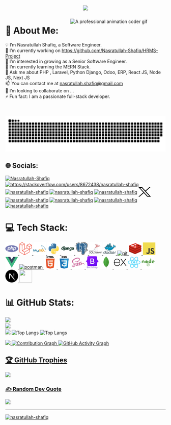 <h1 align="center">
  <a href="https://git.io/typing-svg">
    <img src="https://readme-typing-svg.herokuapp.com/?lines=Hello,+There!+👋;I'm+Nasratullah+Shafiq...;Full-Stack+developer;Nice+to+meet+you!&center=true&size=30&color=fe428e">
  </a>
</h1>

<div>
  <img src="https://github.com/user-attachments/assets/754f7f48-57b4-4b8f-9054-b21ef7803698" width="300px" align="right" alt="A professional animation coder gif"/>
</div>

# 💫 About Me:
💡 I’m Nasratullah Shafiq, a Software Engineer.<br>
🔭 I’m currently working on https://github.com/Nasratullah-Shafiq/HRMS-Project<br>
👀 I’m interested in growing as a Senior Software Engineer.<br>
🌱 I’m currently learning the MERN Stack.<br>
💬 Ask me about PHP , Laravel, Python Django, Odoo, ERP, React JS, Node JS, Next JS<br>
📫 You can contact me at nasratullah.shafiq@gmail.com<br>
💞️ I’m looking to collaborate on ...<br>
⚡ Fun fact: I am a passionate full-stack developer.<br>
<br/>
<br/>
<div align="center">
  <picture>
    <source media="(prefers-color-scheme: dark)" srcset="https://raw.githubusercontent.com/platane/platane/output/github-contribution-grid-snake-dark.svg">
    <source media="(prefers-color-scheme: light)" srcset="https://raw.githubusercontent.com/platane/platane/output/github-contribution-grid-snake.svg">
    <img alt="github contribution grid snake animation" src="https://raw.githubusercontent.com/platane/platane/output/github-contribution-grid-snake.svg">
  </picture>
</div>

## 🌐 Socials:

<p align="left">
<a href="https://www.linkedin.com/in/nasratullah-shafiq-3aaba1141/" target="blank">
  <img align="center" src="https://raw.githubusercontent.com/rahuldkjain/github-profile-readme-generator/master/src/images/icons/Social/linked-in-alt.svg" alt="Nasratullah-Shafiq" height="30" width="40" /></a>
<a href="https://stackoverflow.com/users/8672438/nasratullah-shafiq" target="blank">
  <img align="center" src="https://raw.githubusercontent.com/rahuldkjain/github-profile-readme-generator/master/src/images/icons/Social/stack-overflow.svg" alt="https://stackoverflow.com/users/8672438/nasratullah-shafiq" height="30" width="40" /></a>
<a href="https://dev.to/nasratullahshafiq" target="blank">
  <img align="center" src="https://raw.githubusercontent.com/rahuldkjain/github-profile-readme-generator/master/src/images/icons/Social/devto.svg" alt="nasratullah-shafiq" height="30" width="40" /></a> 

<a href="https://gitlab.com/Nasratullah_Shafiq" target="blank">
  <img align="center" src="https://img.icons8.com/color/2x/gitlab.png" alt="nasratullah-shafiq" height="30" width="40"/></a>

<a href="https://nasratullah.shafiq@gmail.com" target="blank">
  <img align="center" src="https://www.freepnglogos.com/uploads/logo-gmail-png/logo-gmail-png-gmail-icon-download-png-and-vector-1.png" alt="nasratullah-shafiq" height="30" width="40" /></a>

<a href="https://x.com/NasratShafiq" target="blank">
  <img align="center" src="https://github.com/devicons/devicon/blob/master/icons/twitter/twitter-original.svg" alt="nasratullah-shafiq" height="30" width="40" /></a>
  
  <a href="https://www.instagram.com/nasratullah_sh" target="blank">
  <img align="center" src="https://raw.githubusercontent.com/rahuldkjain/github-profile-readme-generator/master/src/images/icons/Social/instagram.svg" alt="nasratullah-shafiq" height="30" width="40" /></a>
  
<a href="https://www.facebook.com/nasratullah.shafiq.7" target="blank">
<img align="center" src="https://raw.githubusercontent.com/rahuldkjain/github-profile-readme-generator/master/src/images/icons/Social/facebook.svg" width="35" height="35" alt="nasratullah-shafiq" /></a>

<a href="https://t.me/NasratullahShafiq" target="blank">
<img align="center" src="https://img.icons8.com/fluency/48/null/telegram-app.png" alt="nasratullah-shafiq" /></a>
 
<a href="https://api.whatsapp.com/send/?phone=0771275892&text&type=phone_number&app_absent=0" target="blank">
  <img align="center" src="https://raw.githubusercontent.com/rahuldkjain/github-profile-readme-generator/master/src/images/icons/Social/whatsapp.svg" width="40" height="40"  alt="nasratullah-shafiq" /></a>
</p>


# 💻 Tech Stack:
<p align="left"> 
<a href="https://www.php.net" target="_blank" rel="noreferrer"> 
<img src="https://github.com/devicons/devicon/blob/master/icons/php/php-plain.svg" alt="php" width="40" height="40"/> </a>
<a href="https://laravel.com/" target="_blank" rel="noreferrer"> 
<img src="https://github.com/devicons/devicon/blob/master/icons/laravel/laravel-original.svg" alt="laravel" width="40" height="40"/> </a> 
<a href="https://www.mysql.com/" target="_blank" rel="noreferrer"> 
<img src="https://raw.githubusercontent.com/devicons/devicon/master/icons/mysql/mysql-original-wordmark.svg" alt="mysql" width="40" height="40"/> </a> 
<a href="https:///www.python.org" target="_blank" rel="noreferrer"> 
<img src="https://raw.githubusercontent.com/devicons/devicon/master/icons/python/python-original.svg" alt="python" width="40" height="40"/> </a> 
<a href="https://www.djangoproject.com" target="_blank" rel="noreferrer"> 
<img src="https://github.com/devicons/devicon/blob/master/icons/django/django-plain-wordmark.svg" alt="django" width="40" height="40"/> </a> 

<a href="https://www.postgresql.org" target="_blank" rel="noreferrer"> 
<img src="https://raw.githubusercontent.com/devicons/devicon/master/icons/postgresql/postgresql-original.svg" alt="postgresql" width="40" height="40"/> </a>
<a href="https://www.microsoft.com/en-us/sql-server" target="_blank" rel="noreferrer"> 
<img src="https://github.com/devicons/devicon/blob/master/icons/microsoftsqlserver/microsoftsqlserver-original-wordmark.svg" alt="Sql Server" width="40" height="40"/> </a> 
<a href="https://www.docker.com/" target="_blank" rel="noreferrer">
<img src="https://raw.githubusercontent.com/devicons/devicon/master/icons/docker/docker-original-wordmark.svg" alt="docker" width="40" height="40"/> </a>

<a href="https://git-scm.com/" target="_blank" rel="noreferrer"> 
<img src="https://www.vectorlogo.zone/logos/git-scm/git-scm-icon.svg" alt="git" width="40" height="40"/> </a> 
<a href="https://redis.io/" target="_blank" rel="noreferrer">                                                                                                          <img src="https://github.com/devicons/devicon/blob/master/icons/redis/redis-original.svg" width=40 height=40> </a> 
<a href="https://www.javascript.com/" target="_blank" rel="noreferrer"> 
<img src="https://raw.githubusercontent.com/devicons/devicon/master/icons/javascript/javascript-original.svg" alt="sass" width="40" height="40"/> </a>  
<a href="https://vuejs.org/" target="_blank" rel="noreferrer"> 
<img src="https://raw.githubusercontent.com/devicons/devicon/master/icons/vuejs/vuejs-original.svg" alt="sass" width="40" height="40"/> </a>
<a href="https://postman.com" target="_blank" rel="noreferrer"> 
<img src="https://www.vectorlogo.zone/logos/getpostman/getpostman-icon.svg" alt="postman" width="40" height="40"/> </a> 
<a href="https://www.w3.org/html/" target="_blank" rel="noreferrer"> 
<img src="https://raw.githubusercontent.com/devicons/devicon/master/icons/html5/html5-original-wordmark.svg" alt="html5" width="40" height="40"/> </a>
<a href="https://www.w3schools.com/css/" target="_blank" rel="noreferrer">
<img src="https://raw.githubusercontent.com/devicons/devicon/master/icons/css3/css3-original-wordmark.svg" alt="css3" width="40" height="40"/> </a>
<a href="https://sass-lang.com" target="_blank" rel="noreferrer"> 
<img src="https://raw.githubusercontent.com/devicons/devicon/master/icons/sass/sass-original.svg" alt="sass" width="40" height="40"/> </a> 
<a href="https://getbootstrap.com" target="_blank" rel="noreferrer">
<img src="https://github.com/devicons/devicon/blob/master/icons/bootstrap/bootstrap-original-wordmark.svg" alt="bootstrap" width="40" height="40"/></a> 

<a href="https://www.mongodb.com" target="_blank" rel="noreferrer"> 
<img src="https://raw.githubusercontent.com/devicons/devicon/master/icons/mongodb/mongodb-original.svg" alt="mongodb" width="40" height="40"/> </a> 
<a href="https://expressjs.com" target="_blank" rel="noreferrer"> 
<img src="https://raw.githubusercontent.com/devicons/devicon/master/icons/express/express-original.svg" alt="express" width="40" height="40"/> </a> 
<a href="https://reactjs.org" target="_blank" rel="noreferrer"> 
<img src="https://raw.githubusercontent.com/devicons/devicon/master/icons/react/react-original.svg" alt="react" width="40" height="40"/> </a> 
<a href="https://nodejs.org" target="_blank" rel="noreferrer"> 
<img src="https://github.com/devicons/devicon/blob/master/icons/nodejs/nodejs-plain-wordmark.svg" alt="nodejs" width="40" height="40"/> </a>
<a href="https://nextjs.org" target="_blank" rel="noreferrer"> 
<img src="https://raw.githubusercontent.com/devicons/devicon/master/icons/nextjs/nextjs-original.svg" alt="nextjs" width="40" height="40"/> </a> 

<a href="https://laravel-livewire.com/" target="_blank" rel="noreferrer">                                                                                        
<img src="https://avatars.githubusercontent.com/u/73666563?v=4" width=40 height=40></a>                                                                                                                                               
</p>

# 📊 GitHub Stats:
![](https://github-readme-stats.vercel.app/api?username=Nasratullah-Shafiq&show_icons=true&theme=tokyonight&hide_border=true&include_all_commits=false&count_private=false)<br/>
![](https://github-readme-streak-stats.herokuapp.com/?user=Nasratullah-Shafiq&theme=tokyonight&hide_border=true)<br/>
![](https://github-readme-stats.vercel.app/api/top-langs/?username=Nasratullah-Shafiq&theme=tokyonight&langs_count=40&hide_border=true&include_all_commits=true&count_private=true&layout=compact)
![Top Langs](https://github-readme-stats.vercel.app/api/top-langs/?username=Nasratullah-Shafiq&theme=radical&langs_count=40&hide_border=true&include_all_commits=true&count_private&layout=donut)
![Top Langs](https://github-readme-stats.vercel.app/api/top-langs/?username=Nasratullah-Shafiq&theme=radical&langs_count=40&hide_border=true&include_all_commits=true&count_private&layout=pie)


  <a href="https://github.com/Nasratullah-Shafiq"><img src="https://github-profile-summary-cards.vercel.app/api/cards/profile-details?username=Nasratullah-Shafiq&theme=tokyonight"/>
![Contribution Graph](https://github-contributions.vercel.app/api/v1/Nasratullah-Shafiq)
![GitHub Activity Graph](https://activity-graph.herokuapp.com/graph?username=Nasratullah-Shafiq&theme=react-dark&hide_border=true&area=true)


## 🏆 GitHub Trophies
![](https://github-profile-trophy.vercel.app/?username=Nasratullah-Shafiq&show_icons=true&theme=radical&no-frame=true&no-bg=false&margin-w=8)




### ✍️ Random Dev Quote
![](https://quotes-github-readme.vercel.app/api?type=horizontal&theme=radical)

---


<p align="left"> <img src="https://komarev.com/ghpvc/?username=Nasratullah-Shafiq&label=Profile%20views&color=fe428e&style=plastic" alt="nasratullah-shafiq" /></p>
